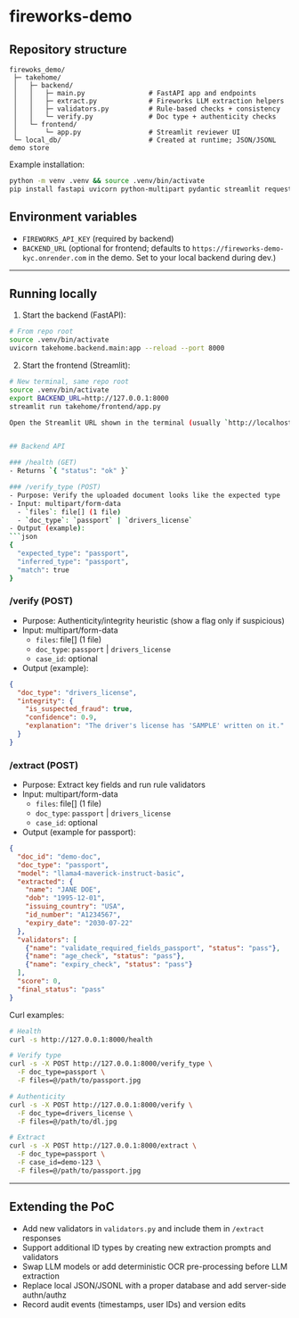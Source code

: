 # fireworks-demo


## Repository structure

```
firewoks_demo/
 ├─ takehome/
 │   ├─ backend/
 │   │   ├─ main.py                # FastAPI app and endpoints
 │   │   ├─ extract.py             # Fireworks LLM extraction helpers
 │   │   ├─ validators.py          # Rule-based checks + consistency
 │   │   └─ verify.py              # Doc type + authenticity checks
 │   └─ frontend/
 │       └─ app.py                 # Streamlit reviewer UI
 └─ local_db/                      # Created at runtime; JSON/JSONL demo store
```

Example installation:
```bash
python -m venv .venv && source .venv/bin/activate
pip install fastapi uvicorn python-multipart pydantic streamlit requests python-dotenv fireworks pandas
```
## Environment variables

- `FIREWORKS_API_KEY` (required by backend)
- `BACKEND_URL` (optional for frontend; defaults to `https://fireworks-demo-kyc.onrender.com` in the demo. Set to your local backend during dev.)
---

## Running locally

1) Start the backend (FastAPI):
```bash
# From repo root
source .venv/bin/activate
uvicorn takehome.backend.main:app --reload --port 8000
```

2) Start the frontend (Streamlit):
```bash
# New terminal, same repo root
source .venv/bin/activate
export BACKEND_URL=http://127.0.0.1:8000
streamlit run takehome/frontend/app.py

Open the Streamlit URL shown in the terminal (usually `http://localhost:8501`).


## Backend API

### /health (GET)
- Returns `{ "status": "ok" }`

### /verify_type (POST)
- Purpose: Verify the uploaded document looks like the expected type
- Input: multipart/form-data
  - `files`: file[] (1 file)
  - `doc_type`: `passport` | `drivers_license`
- Output (example):
```json
{
  "expected_type": "passport",
  "inferred_type": "passport",
  "match": true
}
```

### /verify (POST)
- Purpose: Authenticity/integrity heuristic (show a flag only if suspicious)
- Input: multipart/form-data
  - `files`: file[] (1 file)
  - `doc_type`: `passport` | `drivers_license`
  - `case_id`: optional
- Output (example):
```json
{
  "doc_type": "drivers_license",
  "integrity": {
    "is_suspected_fraud": true,
    "confidence": 0.9,
    "explanation": "The driver's license has 'SAMPLE' written on it."
  }
}
```

### /extract (POST)
- Purpose: Extract key fields and run rule validators
- Input: multipart/form-data
  - `files`: file[] (1 file)
  - `doc_type`: `passport` | `drivers_license`
  - `case_id`: optional
- Output (example for passport):
```json
{
  "doc_id": "demo-doc",
  "doc_type": "passport",
  "model": "llama4-maverick-instruct-basic",
  "extracted": {
    "name": "JANE DOE",
    "dob": "1995-12-01",
    "issuing_country": "USA",
    "id_number": "A1234567",
    "expiry_date": "2030-07-22"
  },
  "validators": [
    {"name": "validate_required_fields_passport", "status": "pass"},
    {"name": "age_check", "status": "pass"},
    {"name": "expiry_check", "status": "pass"}
  ],
  "score": 0,
  "final_status": "pass"
}
```

Curl examples:
```bash
# Health
curl -s http://127.0.0.1:8000/health

# Verify type
curl -s -X POST http://127.0.0.1:8000/verify_type \
  -F doc_type=passport \
  -F files=@/path/to/passport.jpg

# Authenticity
curl -s -X POST http://127.0.0.1:8000/verify \
  -F doc_type=drivers_license \
  -F files=@/path/to/dl.jpg

# Extract
curl -s -X POST http://127.0.0.1:8000/extract \
  -F doc_type=passport \
  -F case_id=demo-123 \
  -F files=@/path/to/passport.jpg
```

---

## Extending the PoC

- Add new validators in `validators.py` and include them in `/extract` responses
- Support additional ID types by creating new extraction prompts and validators
- Swap LLM models or add deterministic OCR pre-processing before LLM extraction
- Replace local JSON/JSONL with a proper database and add server-side authn/authz
- Record audit events (timestamps, user IDs) and version edits
